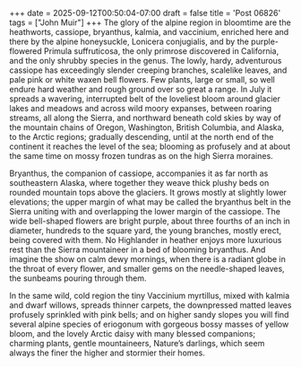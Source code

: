 +++
date = 2025-09-12T00:50:04-07:00
draft = false
title = 'Post 06826'
tags = ["John Muir"]
+++
The glory of the alpine region in bloomtime are the heathworts, cassiope, bryanthus, kalmia, and vaccinium, enriched here and there by the alpine honeysuckle, Lonicera conjugialis, and by the purple-flowered Primula suffruticosa, the only primrose discovered in California, and the only shrubby species in the genus. The lowly, hardy, adventurous cassiope has exceedingly slender creeping branches, scalelike leaves, and pale pink or white waxen bell flowers. Few plants, large or small, so well endure hard weather and rough ground over so great a range. In July it spreads a wavering, interrupted belt of the loveliest bloom around glacier lakes and meadows and across wild moory expanses, between roaring streams, all along the Sierra, and northward beneath cold skies by way of the mountain chains of Oregon, Washington, British Columbia, and Alaska, to the Arctic regions; gradually descending, until at the north end of the continent it reaches the level of the sea; blooming as profusely and at about the same time on mossy frozen tundras as on the high Sierra moraines.

Bryanthus, the companion of cassiope, accompanies it as far north as southeastern Alaska, where together they weave thick plushy beds on rounded mountain tops above the glaciers. It grows mostly at slightly lower elevations; the upper margin of what may be called the bryanthus belt in the Sierra uniting with and overlapping the lower margin of the cassiope. The wide bell-shaped flowers are bright purple, about three fourths of an inch in diameter, hundreds to the square yard, the young branches, mostly erect, being covered with them. No Highlander in heather enjoys more luxurious rest than the Sierra mountaineer in a bed of blooming bryanthus. And imagine the show on calm dewy mornings, when there is a radiant globe in the throat of every flower, and smaller gems on the needle-shaped leaves, the sunbeams pouring through them.

In the same wild, cold region the tiny Vaccinium myrtillus, mixed with kalmia and dwarf willows, spreads thinner carpets, the downpressed matted leaves profusely sprinkled with pink bells; and on higher sandy slopes you will find several alpine species of eriogonum with gorgeous bossy masses of yellow bloom, and the lovely Arctic daisy with many blessed companions; charming plants, gentle mountaineers, Nature’s darlings, which seem always the finer the higher and stormier their homes.
